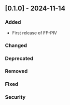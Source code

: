 ## [0.1.0] - 2024-11-14
### Added
* First release of FF-PIV

### Changed
### Deprecated
### Removed
### Fixed
### Security
